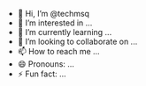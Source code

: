 - 👋 Hi, I’m @techmsq
- 👀 I’m interested in ...
- 🌱 I’m currently learning ...
- 💞️ I’m looking to collaborate on ...
- 📫 How to reach me ...
- 😄 Pronouns: ...
- ⚡ Fun fact: ...

<!---
techmsq/techmsq is a ✨ special ✨ repository because its `README.md` (this file) appears on your GitHub profile.
You can click the Preview link to take a look at your changes.
--->
